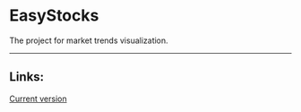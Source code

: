 # EasyStocks
The project for market trends visualization.

---

## Links:
[Current version](https://easystocks.herokuapp.com/)
